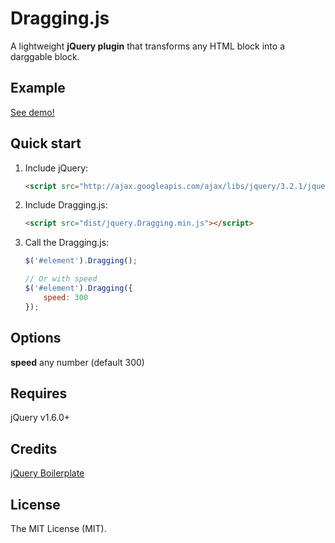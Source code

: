# Dragging.js

A lightweight **jQuery plugin** that transforms any HTML block into a darggable block.

## Example

[See demo!](/demo/)

## Quick start

1. Include jQuery:

	```html
	<script src="http://ajax.googleapis.com/ajax/libs/jquery/3.2.1/jquery.min.js"></script>
	```

2. Include Dragging.js:

	```html
	<script src="dist/jquery.Dragging.min.js"></script>
	```

3. Call the Dragging.js:

	```javascript
	$('#element').Dragging();

	// Or with speed
	$('#element').Dragging({
		speed: 300
	});
	```

## Options

**speed** any number (default 300)

## Requires

jQuery v1.6.0+

## Credits

[jQuery Boilerplate](https://jqueryboilerplate.com/)

## License

The MIT License (MIT).
